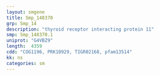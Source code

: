 ```yaml
---
layout: smgene
title: Smp_148370
grp: Smp_14
description: "thyroid receptor interacting protein 11"
smp: Smp_148370.1
uniprot: "G4VBZ9"
length:  4359
cdd: "COG1196, PRK10929, TIGR02168, pfam13514"
kk: ns
categories: sm
---
```

